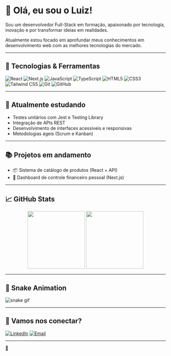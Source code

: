 # 👋 Olá, eu sou o Luiz!

Sou um desenvolvedor Full-Stack em formação, apaixonado por tecnologia, inovação e por transformar ideias em realidades.

Atualmente estou focado em aprofundar meus conhecimentos em desenvolvimento web com as melhores tecnologias do mercado.

---

## 🚀 Tecnologias & Ferramentas

![React](https://img.shields.io/badge/-React-61DAFB?logo=react&logoColor=white&style=for-the-badge&color=61DAFB)
![Next.js](https://img.shields.io/badge/-Next.js-000000?logo=nextdotjs&logoColor=white&style=for-the-badge)
![JavaScript](https://img.shields.io/badge/-JavaScript-F7DF1E?logo=javascript&logoColor=black&style=for-the-badge)
![TypeScript](https://img.shields.io/badge/-TypeScript-3178C6?logo=typescript&logoColor=white&style=for-the-badge)
![HTML5](https://img.shields.io/badge/-HTML5-E34F26?logo=html5&logoColor=white&style=for-the-badge)
![CSS3](https://img.shields.io/badge/-CSS3-1572B6?logo=css3&logoColor=white&style=for-the-badge)
![Tailwind CSS](https://img.shields.io/badge/-TailwindCSS-38B2AC?logo=tailwindcss&logoColor=white&style=for-the-badge)
![Git](https://img.shields.io/badge/-Git-F05032?logo=git&logoColor=white&style=for-the-badge)
![GitHub](https://img.shields.io/badge/-GitHub-181717?logo=github&logoColor=white&style=for-the-badge)

---

## 🌱 Atualmente estudando

- Testes unitários com Jest e Testing Library
- Integração de APIs REST
- Desenvolvimento de interfaces acessíveis e responsivas
- Metodologias ágeis (Scrum e Kanban)

---

## 📚 Projetos em andamento

- 📦 Sistema de catálogo de produtos (React + API)
- 💸 Dashboard de controle financeiro pessoal (Next.js)

---

## 📈 GitHub Stats

<div align="center">
  <img height="180em" src="https://github-readme-stats.vercel.app/api?username=LuizHvD&show_icons=true&theme=tokyonight&include_all_commits=true&count_private=true"/>
  <img height="180em" src="https://github-readme-stats.vercel.app/api/top-langs/?username=LuizHvD&layout=compact&langs_count=7&theme=tokyonight"/>
</div>

---

## 🐍 Snake Animation

![snake gif](https://github.com/LuizHvD/LuizHvD/blob/output/github-contribution-grid-snake.svg)

---

## 📢 Vamos nos conectar?

[![LinkedIn](https://img.shields.io/badge/-LinkedIn-0A66C2?logo=linkedin&logoColor=white&style=for-the-badge)](https://www.linkedin.com/in/luiz-hvd/)
[![Email](https://img.shields.io/badge/-Email-D14836?logo=gmail&logoColor=white&style=for-the-badge)](mailto:luizhenriqueveigadalagnol@gmail.com)

---
🚀
